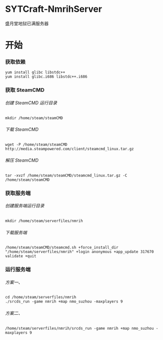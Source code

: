 # SYTCraft-NmrihServer
盛月堂地狱已满服务器
# 开始
### 获取依赖
    yum install glibc libstdc++
    yum install glibc.i686 libstdc++.i686
### 获取 SteamCMD
###### 创建 SteamCMD 运行目录
    mkdir /home/steam/steamCMD
###### 下载 SteamCMD
    wget -P /home/steam/steamCMD http://media.steampowered.com/client/steamcmd_linux.tar.gz
###### 解压 SteamCMD
    tar -xvzf /home/steam/steamCMD/steamcmd_linux.tar.gz -C /home/steam/steamCMD
### 获取服务端
###### 创建服务端运行目录
    mkdir /home/steam/serverfiles/nmrih
###### 下载服务端
    /home/steam/steamCMD/steamcmd.sh +force_install_dir "/home/steam/serverfiles/nmrih" +login anonymous +app_update 317670 validate +quit
### 运行服务端
###### 方案一、
    cd /home/steam/serverfiles/nmrih
    ./srcds_run -game nmrih +map nmo_suzhou -maxplayers 9
###### 方案二、
    /home/steam/serverfiles/nmrih/srcds_run -game nmrih +map nmo_suzhou -maxplayers 9

